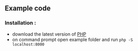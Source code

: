 ## Example code 

### Installation :
- download the latest version of [PHP](https://www.php.net/)
- on command prompt open example folder and run `php -S localhost:8000`